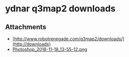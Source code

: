 # ydnar q3map2 downloads

## Attachments

- [http://www.robotrenegade.com/q3map2/downloads/](http://downloads)
- [Photoshop_2018-11-18_13-55-12.png](https://trello.com/1/cards/5eadf7f5cc82da871fda5219/attachments/5eadf7f6cc82da871fda525d/download/Photoshop_2018-11-18_13-55-12.png)
